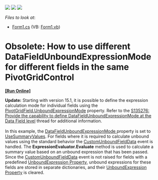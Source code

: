 <!-- default badges list -->
![](https://img.shields.io/endpoint?url=https://codecentral.devexpress.com/api/v1/VersionRange/134061945/10.2.3%2B)
[![](https://img.shields.io/badge/Open_in_DevExpress_Support_Center-FF7200?style=flat-square&logo=DevExpress&logoColor=white)](https://supportcenter.devexpress.com/ticket/details/E2626)
[![](https://img.shields.io/badge/📖_How_to_use_DevExpress_Examples-e9f6fc?style=flat-square)](https://docs.devexpress.com/GeneralInformation/403183)
<!-- default badges end -->
<!-- default file list -->
*Files to look at*:

* [Form1.cs](./CS/WindowsFormsSample/Form1.cs) (VB: [Form1.vb](./VB/WindowsFormsSample/Form1.vb))
<!-- default file list end -->
# Obsolete: How to use different DataFieldUnboundExpressionMode for different fields in the same PivotGridControl
<!-- run online -->
**[[Run Online]](https://codecentral.devexpress.com/e2626)**
<!-- run online end -->


<p><strong>Update:</strong> Starting with version 15.1, it is possible to define the expression calculation mode for individual fields using the <a href="https://documentation.devexpress.com/#CoreLibraries/DevExpressXtraPivotGridPivotGridFieldBase_UnboundExpressionModetopic">PivotGridField.UnboundExpressionMode</a> property. Refer to the <a href="https://www.devexpress.com/Support/Center/p/S135276">S135276: Provide the capability to define DataFieldUnboundExpressionMode at the Data Field level</a> thread for additional information. <br><br>In this example, the <a href="https://documentation.devexpress.com/#CoreLibraries/DevExpressXtraPivotGridPivotGridOptionsData_DataFieldUnboundExpressionModetopic">DataFieldUnboundExpressionMode </a> property is set to <a href="https://documentation.devexpress.com/#CoreLibraries/DevExpressXtraPivotGridDataFieldUnboundExpressionModeEnumtopic">UseSummaryValues</a>. For fields where it is required to calculate unbound values using the standard behavior the <a href="https://documentation.devexpress.com/#windowsforms/DevExpressXtraPivotGridPivotGridControl_CustomUnboundFieldDatatopic">CustomUnboundFieldData</a> event is handled. The <strong>ExpressionEvaluator.Evaluate</strong> method is used to calculate a summary value based on an unbound expression that has been passed.<br> Since the <a href="https://documentation.devexpress.com/#windowsforms/DevExpressXtraPivotGridPivotGridControl_CustomUnboundFieldDatatopic">CustomUnboundFieldData</a> event is not raised for fields with a predefined <a href="https://documentation.devexpress.com/#CoreLibraries/DevExpressXtraPivotGridPivotGridFieldBase_UnboundExpressiontopic">UnboundExpression Property</a>, unbound expressions for these fields are stored in separate dictionaries, and their <a href="https://documentation.devexpress.com/#CoreLibraries/DevExpressXtraPivotGridPivotGridFieldBase_UnboundExpressiontopic">UnboundExpression Property</a> is cleared.</p>

<br/>



